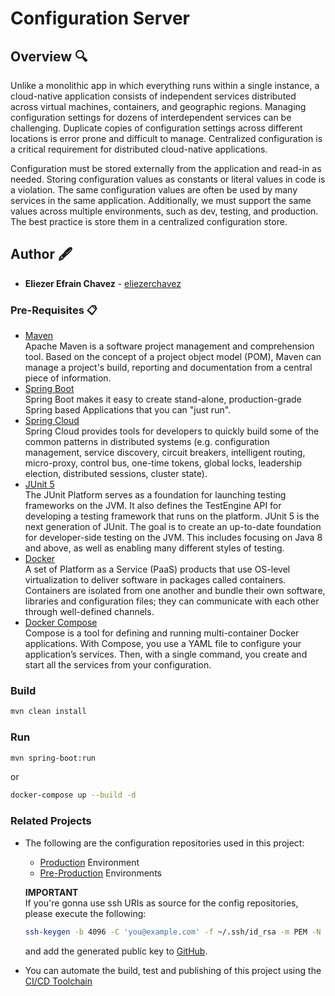 # Configuration Server

## Overview 🔍

Unlike a monolithic app in which everything runs within a single instance, a cloud-native application consists of independent services distributed across virtual machines, containers, and geographic regions. Managing configuration settings for dozens of interdependent services can be challenging. Duplicate copies of configuration settings across different locations is error prone and difficult to manage. Centralized configuration is a critical requirement for distributed cloud-native applications.

Configuration must be stored externally from the application and read-in as needed. Storing configuration values as constants or literal values in code is a violation. The same configuration values are often be used by many services in the same application. Additionally, we must support the same values across multiple environments, such as dev, testing, and production. The best practice is store them in a centralized configuration store.

## Author 🖋️
* **Eliezer Efrain Chavez** -  [eliezerchavez](https://www.linkedin.com/in/eliezerchavez)

### Pre-Requisites 📋

* [Maven](https://maven.apache.org/users/index.html) <br />
  Apache Maven is a software project management and comprehension tool. Based on the concept of a project object model (POM), Maven can manage a project's build, reporting and documentation from a central piece of information.
* [Spring Boot](https://spring.io/projects/spring-boot) <br />
  Spring Boot makes it easy to create stand-alone, production-grade Spring based Applications that you can "just run".
* [Spring Cloud](https://spring.io/projects/spring-cloud) <br />
  Spring Cloud provides tools for developers to quickly build some of the common patterns in distributed systems (e.g. configuration management, service discovery, circuit breakers, intelligent routing, micro-proxy, control bus, one-time tokens, global locks, leadership election, distributed sessions, cluster state).
* [JUnit 5](https://junit.org/junit5/) <br />
  The JUnit Platform serves as a foundation for launching testing frameworks on the JVM. It also defines the TestEngine API for developing a testing framework that runs on the platform. JUnit 5 is the next generation of JUnit. The goal is to create an up-to-date foundation for developer-side testing on the JVM. This includes focusing on Java 8 and above, as well as enabling many different styles of testing.
* [Docker](https://www.docker.com/get-started) <br />
  A set of Platform as a Service (PaaS) products that use OS-level virtualization to deliver software in packages called containers. Containers are isolated from one another and bundle their own software, libraries and configuration files; they can communicate with each other through well-defined channels.
* [Docker Compose](https://docs.docker.com/compose/) <br />
  Compose is a tool for defining and running multi-container Docker applications. With Compose, you use a YAML file to configure your application’s services. Then, with a single command, you create and start all the services from your configuration.

### Build

```bash
mvn clean install
```

### Run

```bash
mvn spring-boot:run
```
or
```bash
docker-compose up --build -d
```

### Related Projects
* The following are the configuration repositories used in this project:
  * [Production](https://github.com/eliezerchavez/cfgrepo-prd) Environment
  * [Pre-Production](https://github.com/eliezerchavez/cfgrepo-pre) Environments

  **IMPORTANT** <br />
  If you're gonna use ssh URIs as source for the config repositories, please execute the following:
  ```bash
  ssh-keygen -b 4096 -C 'you@example.com' -f ~/.ssh/id_rsa -m PEM -N '' -q -t rsa
  ```
  and add the generated public key to [GitHub](https://github.com/settings/keys).

* You can automate the build, test and publishing of this project using the [CI/CD Toolchain](https://github.com/eliezerchavez/cicd-toolchain)
